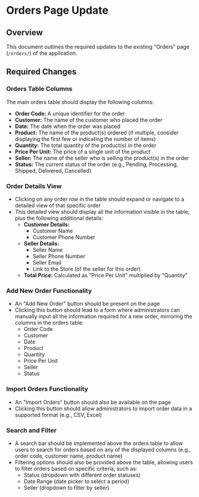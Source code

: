# Orders Page Update

## Overview
This document outlines the required updates to the existing "Orders" page (`/orders/`) of the application.

## Required Changes

### Orders Table Columns
The main orders table should display the following columns:
- **Order Code:** A unique identifier for the order
- **Customer:** The name of the customer who placed the order
- **Date:** The date when the order was placed
- **Product:** The name of the product(s) ordered (if multiple, consider displaying the first few or indicating the number of items)
- **Quantity:** The total quantity of the product(s) in the order
- **Price Per Unit:** The price of a single unit of the product
- **Seller:** The name of the seller who is selling the product(s) in the order
- **Status:** The current status of the order (e.g., Pending, Processing, Shipped, Delivered, Cancelled)

### Order Details View
- Clicking on any order row in the table should expand or navigate to a detailed view of that specific order
- This detailed view should display all the information visible in the table, plus the following additional details:
  - **Customer Details:**
    - Customer Name
    - Customer Phone Number
  - **Seller Details:**
    - Seller Name
    - Seller Phone Number
    - Seller Email
    - Link to the Store (of the seller for this order)
  - **Total Price:** Calculated as "Price Per Unit" multiplied by "Quantity"

### Add New Order Functionality
- An "Add New Order" button should be present on the page
- Clicking this button should lead to a form where administrators can manually input all the information required for a new order, mirroring the columns in the orders table:
  - Order Code
  - Customer
  - Date
  - Product
  - Quantity
  - Price Per Unit
  - Seller
  - Status

### Import Orders Functionality
- An "Import Orders" button should also be available on the page
- Clicking this button should allow administrators to import order data in a supported format (e.g., CSV, Excel)

### Search and Filter
- A search bar should be implemented above the orders table to allow users to search for orders based on any of the displayed columns (e.g., order code, customer name, product name)
- Filtering options should also be provided above the table, allowing users to filter orders based on specific criteria, such as:
  - Status (dropdown with different order statuses)
  - Date Range (date picker to select a period)
  - Seller (dropdown to filter by seller)
